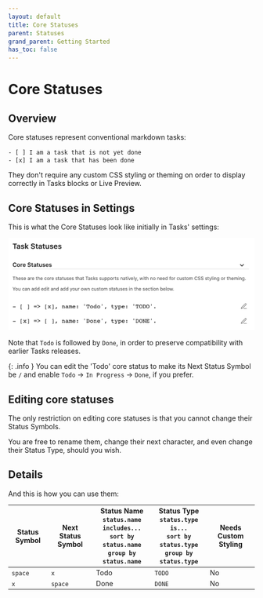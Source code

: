 ```yaml
---
layout: default
title: Core Statuses
parent: Statuses
grand_parent: Getting Started
has_toc: false
---
```


# Core Statuses

## Overview

Core statuses represent conventional markdown tasks:

```text
- [ ] I am a task that is not yet done
- [x] I am a task that has been done
```

They don't require any custom CSS styling or theming on order to display correctly in Tasks blocks or Live Preview.

## Core Statuses in Settings

This is what the Core Statuses look like initially in Tasks' settings:

![Core Statuses](../../images/settings-core-statuses.png)

Note that `Todo` is followed by `Done`, in order to preserve compatibility with earlier Tasks releases.

{: .info }
You can edit the 'Todo' core status to make its Next Status Symbol be `/` and enable `Todo` -> `In Progress` -> `Done`, if you prefer.

## Editing core statuses

The only restriction on editing core statuses is that you cannot change their Status Symbols.

You are free to rename them, change their next character, and even change their Status Type, should you wish.

## Details

And this is how you can use them:

<!-- placeholder to force blank line before included text --> <!-- include: DocsSamplesForStatuses.test.DefaultStatuses_core-statuses.approved.md -->

| Status Symbol | Next Status Symbol | Status Name<br>`status.name includes...`<br>`sort by status.name`<br>`group by status.name` | Status Type<br>`status.type is...`<br>`sort by status.type`<br>`group by status.type` | Needs Custom Styling |
| ----- | ----- | ----- | ----- | ----- |
| `space` | `x` | Todo | `TODO` | No |
| `x` | `space` | Done | `DONE` | No |

<!-- placeholder to force blank line after included text --> <!-- endInclude -->

